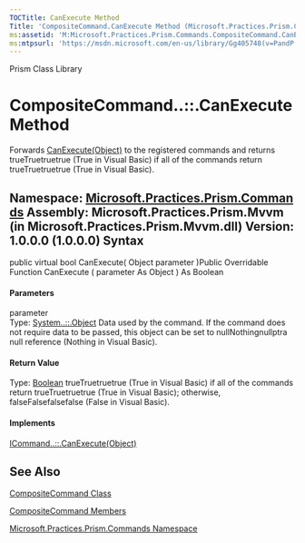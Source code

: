 ```yaml
---
TOCTitle: CanExecute Method
Title: 'CompositeCommand.CanExecute Method (Microsoft.Practices.Prism.Commands)'
ms:assetid: 'M:Microsoft.Practices.Prism.Commands.CompositeCommand.CanExecute(System.Object)'
ms:mtpsurl: 'https://msdn.microsoft.com/en-us/library/Gg405748(v=PandP.50)'
---
```


Prism Class Library

CompositeCommand..::.CanExecute Method
======================================

Forwards [CanExecute(Object)](http://msdn2.microsoft.com/en-us/library/ms604093) to the registered commands and returns trueTruetruetrue (True in Visual Basic) if all of the commands return trueTruetruetrue (True in Visual Basic).

**Namespace:** [Microsoft.Practices.Prism.Commands](https://msdn.microsoft.com/n:microsoft.practices.prism.commands)
**Assembly:** Microsoft.Practices.Prism.Mvvm (in Microsoft.Practices.Prism.Mvvm.dll) Version: 1.0.0.0 (1.0.0.0)
Syntax
------

<span id="syntaxToggle"></span>public virtual bool CanExecute( Object parameter )Public Overridable Function CanExecute ( parameter As Object ) As Boolean
#### Parameters

parameter  
Type: [System..::.Object](http://msdn2.microsoft.com/en-us/library/e5kfa45b)
Data used by the command. If the command does not require data to be passed, this object can be set to nullNothingnullptra null reference (Nothing in Visual Basic).

#### Return Value

Type: [Boolean](http://msdn2.microsoft.com/en-us/library/a28wyd50)
trueTruetruetrue (True in Visual Basic) if all of the commands return trueTruetruetrue (True in Visual Basic); otherwise, falseFalsefalsefalse (False in Visual Basic).
#### Implements

[ICommand..::.CanExecute(Object)](http://msdn2.microsoft.com/en-us/library/ms604093)

See Also
--------

<span id="seeAlsoToggle"></span>
[CompositeCommand Class](https://msdn.microsoft.com/t:microsoft.practices.prism.commands.compositecommand)

[CompositeCommand Members](https://msdn.microsoft.com/allmembers.t:microsoft.practices.prism.commands.compositecommand)

[Microsoft.Practices.Prism.Commands Namespace](https://msdn.microsoft.com/n:microsoft.practices.prism.commands)
